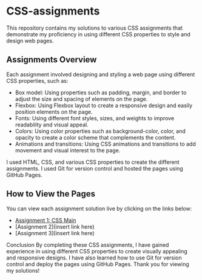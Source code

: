 # CSS-assignments
This repository contains my solutions to various CSS assignments that demonstrate my proficiency in using different CSS properties to style and design web pages.

## Assignments Overview
Each assignment involved designing and styling a web page using different CSS properties, such as:

- Box model: Using properties such as padding, margin, and border to adjust the size and spacing of elements on the page.
- Flexbox: Using Flexbox layout to create a responsive design and easily position elements on the page.
- Fonts: Using different font styles, sizes, and weights to improve readability and visual appeal.
- Colors: Using color properties such as background-color, color, and opacity to create a color scheme that complements the content.
- Animations and transitions: Using CSS animations and transitions to add movement and visual interest to the page.

I used HTML, CSS, and various CSS properties to create the different assignments. 
I used Git for version control and hosted the pages using GitHub Pages.

## How to View the Pages
You can view each assignment solution live by clicking on the links below:
- [Assignment 1: CSS Main](https://anonymouszma.github.io/CSS-assignments/CSS-Main)
- [Assignment 2](insert link here)
- [Assignment 3](insert link here)

Conclusion
By completing these CSS assignments, I have gained experience in using different CSS properties to create visually appealing and responsive designs. I have also learned how to use Git for version control and deploy the pages using GitHub Pages. Thank you for viewing my solutions!



